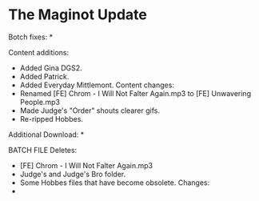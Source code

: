 # The Maginot Update

Botch fixes:
  * 
  
Content additions:
  * Added Gina DGS2.
  * Added Patrick.
  * Added Everyday Mittlemont.
Content changes:
  * Renamed [FE] Chrom - I Will Not Falter Again.mp3 to [FE] Unwavering People.mp3
  * Made Judge's "Order" shouts clearer gifs.
  * Re-ripped Hobbes.

Additional Download:
  * 
 
BATCH FILE
Deletes:
  * [FE] Chrom - I Will Not Falter Again.mp3
  * Judge's and Judge's Bro folder.
  * Some Hobbes files that have become obsolete.
Changes:
  * 
 
